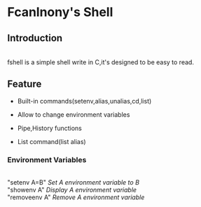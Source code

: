 # Fcanlnony's Shell

## Introduction
<br>fshell is a simple shell write in C,it's designed to be easy to read.

## Feature
* Built-in commands(setenv,alias,unalias,cd,list)</p>
* Allow to change environment variables</p>
* Pipe,History functions</p>
* List command(list alias)</p>

### Environment Variables
<br>"setenv A=B" _Set A environment variable to B_
<br>"showenv A" _Display A environment variable_
<br>"removeenv A" _Remove A environment variable_
